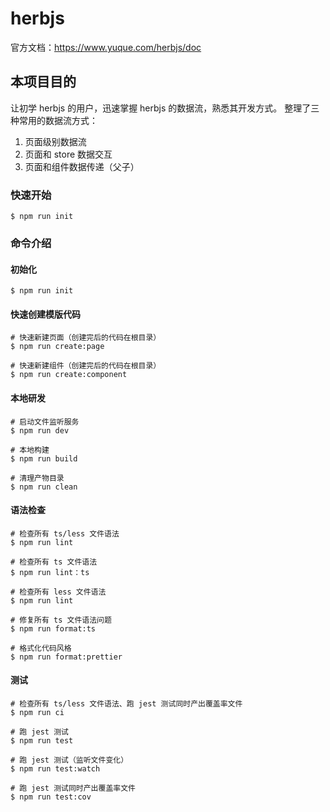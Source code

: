 # herbjs

官方文档：https://www.yuque.com/herbjs/doc

## 本项目目的

让初学 herbjs 的用户，迅速掌握 herbjs 的数据流，熟悉其开发方式。
整理了三种常用的数据流方式：

1. 页面级别数据流
2. 页面和 store 数据交互
3. 页面和组件数据传递（父子）

### 快速开始

```
$ npm run init
```

### 命令介绍

#### 初始化

```
$ npm run init
```

#### 快速创建模版代码

```
# 快速新建页面（创建完后的代码在根目录）
$ npm run create:page

# 快速新建组件（创建完后的代码在根目录）
$ npm run create:component
```

#### 本地研发

```
# 启动文件监听服务
$ npm run dev

# 本地构建
$ npm run build

# 清理产物目录
$ npm run clean
```

#### 语法检查

```
# 检查所有 ts/less 文件语法
$ npm run lint

# 检查所有 ts 文件语法
$ npm run lint：ts

# 检查所有 less 文件语法
$ npm run lint

# 修复所有 ts 文件语法问题
$ npm run format:ts

# 格式化代码风格
$ npm run format:prettier
```

#### 测试

```
# 检查所有 ts/less 文件语法、跑 jest 测试同时产出覆盖率文件
$ npm run ci

# 跑 jest 测试
$ npm run test

# 跑 jest 测试（监听文件变化）
$ npm run test:watch

# 跑 jest 测试同时产出覆盖率文件
$ npm run test:cov
```
